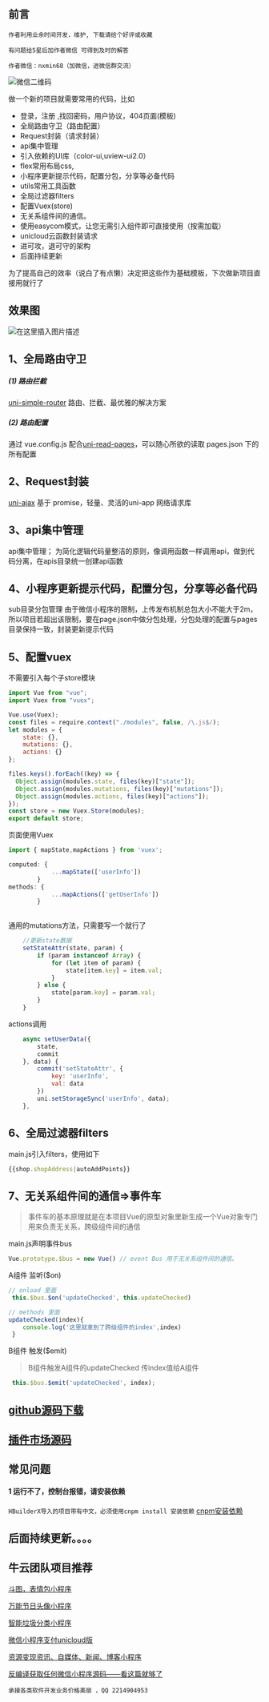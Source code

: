 


## 前言

```作者利用业余时间开发，维护, 下载请给个好评或收藏```

```有问题给5星后加作者微信 可得到及时的解答```

```作者微信：nxmin68（加微信，进微信群交流）```

![微信二维码](https://vkceyugu.cdn.bspapp.com/VKCEYUGU-b35bac59-8c68-4e5a-86c9-99ba1b58193d/c6ba1149-3e67-4a42-8668-9d2eb58ff1f3.jpg)


做一个新的项目就需要常用的代码，比如

- 登录，注册 ,找回密码，用户协议，404页面(模板)
- 全局路由守卫（路由配置）
- Request封装（请求封装）
- api集中管理
- 引入依赖的UI库（color-ui,uview-ui2.0）
- flex常用布局css,
- 小程序更新提示代码，配置分包，分享等必备代码
- utils常用工具函数
- 全局过滤器filters
- 配置Vuex(store)
- 无关系组件间的通信。
- 使用easycom模式，让您无需引入组件即可直接使用（按需加载）
- unicloud云函数封装请求
- 进可攻，退可守的架构
- 后面持续更新

为了提高自己的效率（说白了有点懒）决定把这些作为基础模板，下次做新项目直接用就行了

## 效果图
![在这里插入图片描述](https://img-blog.csdnimg.cn/20210630100255442.jpg?x-oss-process=image/watermark,type_ZmFuZ3poZW5naGVpdGk,shadow_10,text_aHR0cHM6Ly9ibG9nLmNzZG4ubmV0L3FxXzMyMzQwODc3,size_16,color_FFFFFF,t_70#pic_center)

## 1、全局路由守卫

#####  (1) 路由拦截
[uni-simple-router](https://hhyang.cn/) 路由、拦截、最优雅的解决方案

#####  (2) 路由配置
通过 vue.config.js 配合[uni-read-pages](https://github.com/SilurianYang/uni-read-pages)，可以随心所欲的读取 pages.json 下的所有配置


## 2、Request封装
 [uni-ajax](https://uniajax.ponjs.com/) 基于 promise，轻量、灵活的uni-app 网络请求库

## 3、api集中管理
api集中管理； 为简化逻辑代码量整洁的原则，像调用函数一样调用api，做到代码分离，在apis目录统一创建api函数

## 4、小程序更新提示代码，配置分包，分享等必备代码
sub目录分包管理 由于微信小程序的限制，上传发布机制总包大小不能大于2m，所以项目若超出该限制，要在page.json中做分包处理，分包处理的配置与pages目录保持一致，封装更新提示代码

## 5、配置vuex
不需要引入每个子store模块

```javascript
import Vue from "vue";
import Vuex from "vuex";

Vue.use(Vuex);
const files = require.context("./modules", false, /\.js$/);
let modules = {
	state: {},
	mutations: {},
	actions: {}
};

files.keys().forEach((key) => {
  Object.assign(modules.state, files(key)["state"]);
  Object.assign(modules.mutations, files(key)["mutations"]);
  Object.assign(modules.actions, files(key)["actions"]);
});
const store = new Vuex.Store(modules);
export default store;
```
页面使用Vuex

```javascript
import { mapState,mapActions } from 'vuex';

computed: {
			...mapState(['userInfo'])
		}
methods: {
			...mapActions(['getUserInfo'])
		}
		
```

通用的mutations方法，只需要写一个就行了

```javascript
	//更新state数据
	setStateAttr(state, param) {
		if (param instanceof Array) {
			for (let item of param) {
				state[item.key] = item.val;
			}
		} else {
			state[param.key] = param.val;
		}
	}
```
actions调用

```javascript
	async setUserData({
		state,
		commit
	}, data) {
		commit('setStateAttr', {
			key: 'userInfo',
			val: data
		})
		uni.setStorageSync('userInfo', data);
	},
```

## 6、全局过滤器filters
main.js引入filters，使用如下
```javascript
{{shop.shopAddress|autoAddPoints}}
```

## 7、无关系组件间的通信=>事件车
> 事件车的基本原理就是在本项目Vue的原型对象里新生成一个Vue对象专门用来负责无关系，跨级组件间的通信

main.js声明事件bus
```javascript
Vue.prototype.$bus = new Vue() // event Bus 用于无关系组件间的通信。
```
A组件 监听($on) 

```javascript
// onload 里面
 this.$bus.$on('updateChecked', this.updateChecked)

// methods 里面
updateChecked(index){
 	console.log('这里就拿到了跨级组件的index',index)
 }
```
B组件 触发($emit)
> B组件触发A组件的updateChecked 传index值给A组件 
```javascript
 this.$bus.$emit('updateChecked', index);
```

## [github源码下载](https://github.com/mgbq/uni-template)

## [插件市场源码](https://ext.dcloud.net.cn/plugin?id=4008)

## 常见问题
#### 1 运行不了，控制台报错，请安装依赖
`HBuilderX导入的项目带有中文，必须使用cnpm install 安装依赖` [cnpm安装依赖](https://blog.csdn.net/qq_32340877/article/details/125364934)


## 后面持续更新。。。。



## 牛云团队项目推荐

[斗图，表情包小程序](https://ext.dcloud.net.cn/plugin?id=8806)

[万能节日头像小程序](https://ext.dcloud.net.cn/plugin?id=8085)

[智能垃圾分类小程序](https://ext.dcloud.net.cn/plugin?id=6711)

[微信小程序支付unicloud版](https://ext.dcloud.net.cn/plugin?id=8185)

[资源变现资讯、自媒体、新闻、博客小程序](https://ext.dcloud.net.cn/plugin?id=8548)

[反编译获取任何微信小程序源码——看这篇就够了](https://blog.csdn.net/qq_32340877/article/details/110993362) 

```承接各类软件开发业务价格美丽 ，QQ 2214904953```



